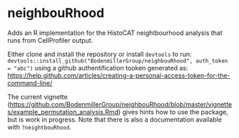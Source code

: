 # neighbouRhood
Adds an R implementation for the HistoCAT neightbourhood analysis that runs from CellProfiler output.


Either clone and install the repository or install  `devtools` to run:
`
devtools::install_github("BodenmillerGroup/neighbouRhood", auth_token = "abc")
`
using a github authentification tooken generated as: https://help.github.com/articles/creating-a-personal-access-token-for-the-command-line/


The current vignette (https://github.com/BodenmillerGroup/neighbouRhood/blob/master/vignettes/example_permutation_analysis.Rmd) gives hints how
to use the package, but is work in progress. Note that there is also a documentation available with `?neightbouRhood`.
